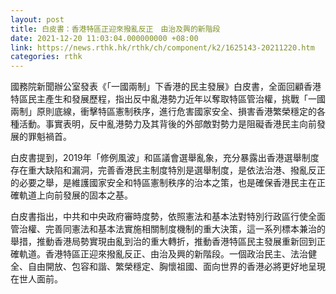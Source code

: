 ```yaml
---
layout: post
title: 白皮書：香港特區正迎來撥亂反正　由治及興的新階段
date: 2021-12-20 11:03:04.000000000 +08:00
link: https://news.rthk.hk/rthk/ch/component/k2/1625143-20211220.htm
categories: rthk
---
```


國務院新聞辦公室發表《「一國兩制」下香港的民主發展》白皮書，全面回顧香港特區民主產生和發展歷程，指出反中亂港勢力近年以奪取特區管治權，挑戰「一國兩制」原則底線，衝擊特區憲制秩序，進行危害國家安全、損害香港繁榮穩定的各種活動。事實表明，反中亂港勢力及其背後的外部敵對勢力是阻礙香港民主向前發展的罪魁禍首。

白皮書提到，2019年「修例風波」和區議會選舉亂象，充分暴露出香港選舉制度存在重大缺陷和漏洞，完善香港民主制度特別是選舉制度，是依法治港、撥亂反正的必要之舉，是維護國家安全和特區憲制秩序的治本之策，也是確保香港民主在正確軌道上向前發展的固本之基。

白皮書指出，中共和中央政府審時度勢，依照憲法和基本法對特別行政區行使全面管治權、完善同憲法和基本法實施相關制度機制的重大決策，這一系列標本兼治的舉措，推動香港局勢實現由亂到治的重大轉折，推動香港特區民主發展重新回到正確軌道。香港特區正迎來撥亂反正、由治及興的新階段。一個政治民主、法治健全、自由開放、包容和諧、繁榮穩定、胸懷祖國、面向世界的香港必將更好地呈現在世人面前。
